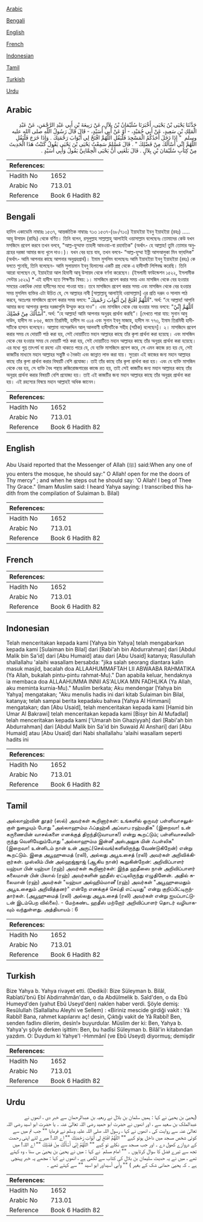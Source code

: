 [Arabic](#arabic)

[Bengali](#bengali)

[English](#english)

[French](#french)

[Indonesian](#indonesian)

[Tamil](#tamil)

[Turkish](#turkish)

[Urdu](#urdu)

## Arabic


<div dir="rtl" lang="ar" style={{fontSize:'larger',backgroundColor:'#f8f9fa',padding:20}}>
حَدَّثَنَا يَحْيَى بْنُ يَحْيَى، أَخْبَرَنَا سُلَيْمَانُ بْنُ بِلاَلٍ، عَنْ رَبِيعَةَ بْنِ أَبِي عَبْدِ الرَّحْمَنِ، عَنْ عَبْدِ الْمَلِكِ بْنِ سَعِيدٍ، عَنْ أَبِي حُمَيْدٍ، - أَوْ عَنْ أَبِي أُسَيْدٍ، - قَالَ قَالَ رَسُولُ اللَّهِ صلى الله عليه وسلم ‏ "‏ إِذَا دَخَلَ أَحَدُكُمُ الْمَسْجِدَ فَلْيَقُلِ اللَّهُمَّ افْتَحْ لِي أَبْوَابَ رَحْمَتِكَ ‏.‏ وَإِذَا خَرَجَ فَلْيَقُلِ اللَّهُمَّ إِنِّي أَسْأَلُكَ مِنْ فَضْلِكَ ‏"‏ ‏.‏ قَالَ مُسْلِمٌ سَمِعْتُ يَحْيَى بْنَ يَحْيَى يَقُولُ كَتَبْتُ هَذَا الْحَدِيثَ مِنْ كِتَابِ سُلَيْمَانَ بْنِ بِلاَلٍ ‏.‏ قَالَ بَلَغَنِي أَنَّ يَحْيَى الْحِمَّانِيَّ يَقُولُ وَأَبِي أُسَيْدٍ ‏.‏
</div>
<div style={{backgroundColor:'#f8f9fa',padding:20, marginBottom: 10}}><table> <thead> <tr> <th>References:</th> <th></th> </tr> </thead> <tbody><tr><td>Hadith No</td><td>1652</td></tr><tr><td>Arabic No</td><td>713.01</td></tr><tr><td>Reference</td><td>Book 6 Hadith 82</td></tr></tbody></table></div>

## Bengali


<div dir="ltr" lang="bn" style={{fontSize:'larger',backgroundColor:'#f8f9fa',padding:20}}>
হাদিস একাডেমি নাম্বারঃ ১৫৩৭, আন্তর্জাতিক নাম্বারঃ ৭১৩ ১৫৩৭-(৬৮/৭১৩) ইয়াহইয়া ইবনু ইয়াহইয়া (রহঃ) ..... আবূ উসায়দ (রাযিঃ) থেকে বর্ণিত। তিনি বলেন, রসূলুল্লাহ সাল্লাল্লাহু আলাইহি ওয়াসাল্লাম বলেছেনঃ তোমাদের কেউ যখন মসজিদে প্রবেশ করবে তখন বলবে, "আল্ল-হুম্মাফ তাহলী আবওয়া-বা রহমতিক" (অর্থাৎ- হে আল্লাহ! তুমি তোমার অনুগ্রহের দরজা আমার জন্য খুলে দাও।)। যখন বের হয়ে যাব, তখন বলবে- “আল্ল-হুম্মা ইন্নী আসআলুকা মিন ফা্যলিক” (অর্থাৎ- আমি আপনার কাছে আপনার অনুগ্রহপ্রার্থ)। ইমাম মুসলিম বলেছেনঃ আমি ইয়াহইয়া ইবনু ইয়াহইয়া (রহঃ) কে বলতে শুনেছি, তিনি বলেছেন- আমি সুলায়মান ইবনু হিলালের একটি গ্রন্থ থেকে এ হাদীসটি লিপিবদ্ধ করেছি। তিনি আরো বলেছেন যে, ইয়াহইয়া আল হিমানী আবূ উসায়দ থেকে বর্ণনা করেছেন। (ইসলামী ফাউন্ডেশন ১৫২২, ইসলামীক সেন্টার ১৫২৯) * এই হাদীস হতে শিক্ষণীয় বিষয়: ১। মাসজিদে প্রবেশ করার সময় এবং মাসজিদ থেকে বের হওয়ার সময়ের একাধিক দোয়া হাদীসের মধ্যে পাওয়া যায়। তবে মাসজিদে প্রবেশ করার সময় এবং মাসজিদ থেকে বের হওয়ার সময় মুসলিম ব্যক্তির এটা উচিত যে, সে আল্লাহর নাবী [সাল্লাল্লাহু আলাইহি ওয়াসাল্লাম] এর প্রতি দরূদ ও সালাম পাঠ করবে, অতঃপর মাসজিদে প্রবেশ করার সময় বলবে: "اَللَّهُمَّ افْتَحْ لِيْ أَبْوَابَ رَحْمَتِكَ". অর্থ: “হে আল্লাহ! আপনি আমার জন্য আপনার কৃপার দরজাগুলি উম্মুক্ত করে দাও”। এবং মাসজিদ থেকে বের হওয়ার সময় বলবে: "اَللَّهُمَّ إِنِّيْ أَسْأَلُكَ مِنْ فَضْلِكَ". অর্থ: “হে আল্লাহ! আমি আপনার অনুগ্রহ প্রার্থনা করছি”। [দেখতে পারা যায়: সুনান আবু দাউদ, হাদীস নং ৮৬৫, জামে তিরমিযী, হাদীস নং ৩১৪ এবং সুনান ইবনু মাজাহ, হাদীস নং ৭৭৩, ইমাম তিরমিযী হাদীসটিকে হাসান বলেছেন। আল্লামা নাসেরুদ্দিন আল্ আলবাণী হাদীসটিকে সহীহ (সঠিক) বলেছেন]। ২। মাসজিদে প্রবেশ করার সময় যে দোয়াটি পাঠ করা হয়, সেই দোয়াটিতে মহান আল্লাহর কাছে তাঁর কৃপা প্রার্থনা করা হয়েছে। এবং মাসজিদ থেকে বের হওয়ার সময় যে দোয়াটি পাঠ করা হয়, সেই দোয়াটিতে মহান আল্লাহর কাছে তাঁর অনুগ্রহ প্রার্থনা করা হয়েছে। এর মধ্যে গুপ্ত তাৎপর্য বা রহস্য এটা থাকতে পারে যে, যে ব্যক্তি মাসজিদে প্রবেশ করে, সে এমন কাজে রত হয় যে, সেই কাজটির মাধ্যমে মহান আল্লাহর সন্তুষ্টি ও নৈকট্য এবং জান্নাত লাভ করা যায়। সুতরাং এই কাজের জন্য মহান আল্লাহর কাছে তাঁর কৃপা প্রার্থনা করার বিষয়টি বেশি প্রযোজ্য। তাই তাঁর কাছে তাঁর কৃপা প্রার্থনা করা হয়। এবং যে ব্যক্তি মাসজিদ থেকে বের হয়, সে ব্যক্তি বৈধ পন্থায় রুজিরোজগারের কাজে রত হয়, তাই সেই কাজটির জন্য মহান আল্লাহর কাছে তাঁর অনুগ্রহ প্রার্থনা করার বিষয়টি বেশি প্রযোজ্য হয়। তাই এই কাজটির জন্য মহান আল্লাহর কাছে তাঁর অনুগ্রহ প্রার্থনা করা হয়। এই রহস্যের বিষয়ে মহান আল্লাহই অধিক জানেন।
</div>
<div style={{backgroundColor:'#f8f9fa',padding:20, marginBottom: 10}}><table> <thead> <tr> <th>References:</th> <th></th> </tr> </thead> <tbody><tr><td>Hadith No</td><td>1652</td></tr><tr><td>Arabic No</td><td>713.01</td></tr><tr><td>Reference</td><td>Book 6 Hadith 82</td></tr></tbody></table></div>

## English


<div dir="ltr" lang="en" style={{fontSize:'larger',backgroundColor:'#f8f9fa',padding:20}}>
Abu Usaid reported that the Messenger of Allah (ﷺ) said:When any one of you enters the mosque, he should say:" O Allah! open for me the doors of Thy mercy" ; and when he steps out he should say: 'O Allah! I beg of Thee Thy Grace." (Imam Muslim said: I heard Yahya saying: I transcribed this hadith from the compilation of Sulaiman b. Bilal)
</div>
<div style={{backgroundColor:'#f8f9fa',padding:20, marginBottom: 10}}><table> <thead> <tr> <th>References:</th> <th></th> </tr> </thead> <tbody><tr><td>Hadith No</td><td>1652</td></tr><tr><td>Arabic No</td><td>713.01</td></tr><tr><td>Reference</td><td>Book 6 Hadith 82</td></tr></tbody></table></div>

## French


<div dir="ltr" lang="fr" style={{fontSize:'larger',backgroundColor:'#f8f9fa',padding:20}}>

</div>
<div style={{backgroundColor:'#f8f9fa',padding:20, marginBottom: 10}}><table> <thead> <tr> <th>References:</th> <th></th> </tr> </thead> <tbody><tr><td>Hadith No</td><td>1652</td></tr><tr><td>Arabic No</td><td>713.01</td></tr><tr><td>Reference</td><td>Book 6 Hadith 82</td></tr></tbody></table></div>

## Indonesian


<div dir="ltr" lang="id" style={{fontSize:'larger',backgroundColor:'#f8f9fa',padding:20}}>
Telah menceritakan kepada kami [Yahya bin Yahya] telah mengabarkan kepada kami [Sulaiman bin Bilal] dari [Rabi'ah bin Abdurrahman] dari [Abdul Malik bin Sa'id] dari [Abu Humaid] atau dari [Abu Usaid] katanya; Rasulullah shallallahu 'alaihi wasallam bersabda: "jika salah seorang diantara kalin masuk masjid, bacalah doa ALLAAHUMMAFTAH LII ABWAABA RAHMATIKA (Ya Allah, bukalah pintu-pintu rahmat-Mu)." Dan apabila keluar, hendaknya ia membaca doa ALLAAHUMMA INNII AS'ALUKA MIN FADHLIKA (Ya Allah, aku meminta kurnia-Mu)." Muslim berkata; Aku mendengar [Yahya bin Yahya] mengatakan; "Aku menulis hadis ini dari kitab Sulaiman bin Bilal, katanya; telah sampai berita kepadaku bahwa [Yahya Al Himmani] mengatakan; dan [Abu Usaid], telah menceritakan kepada kami [Hamid bin Umar Al Bakrawi] telah menceritakan kepada kami [Bisyr bin Al Mufadlal] telah menceritakan kepada kami ['Umarah bin Ghaziyyah] dari [Rabi'ah bin Abdurrahman] dari [Abdul Malik bin Sa'id bin Suwaid Al Anshari] dari [Abu Humaid] atau [Abu Usaid] dari Nabi shallallahu 'alaihi wasallam seperti hadits ini
</div>
<div style={{backgroundColor:'#f8f9fa',padding:20, marginBottom: 10}}><table> <thead> <tr> <th>References:</th> <th></th> </tr> </thead> <tbody><tr><td>Hadith No</td><td>1652</td></tr><tr><td>Arabic No</td><td>713.01</td></tr><tr><td>Reference</td><td>Book 6 Hadith 82</td></tr></tbody></table></div>

## Tamil


<div dir="ltr" lang="ta" style={{fontSize:'larger',backgroundColor:'#f8f9fa',padding:20}}>
அல்லாஹ்வின் தூதர் (ஸல்) அவர்கள் கூறினார்கள்: உங்களில் ஒருவர் பள்ளிவாசலுக்குள் நுழையும் போது "அல்லாஹும்ம ஃப்தஹ்லீ அப்வாப ரஹ்மதிக" (இறைவா! உன் கருணையின் வாசல்களை எனக்குத் திறந்திடுவாயாக!) என்று கூறட்டும்; பள்ளிவாசலிலிருந்து வெளியேறும்போது "அல்லாஹும்ம இன்னீ அஸ்அலுக மின் ஃபள்லிக" (இறைவா! உன்னிடம் நான் உன் அருட்(செல்வங்)களிலிருந்து வேண்டுகிறேன்) என்று கூறட்டும். இதை அபூஹுமைத் (ரலி), அல்லது அபூஉசைத் (ரலி) அவர்கள் அறிவிக்கிறார்கள். முஸ்லிம் பின் அல்ஹஜ்ஜாஜ் (ஆகிய நான்) கூறுகின்றேன்: அறிவிப்பாளர் யஹ்யா பின் யஹ்யா (ரஹ்) அவர்கள் கூறினார்கள்: இந்த ஹதீஸை நான் அறிவிப்பாளர் சுலைமான் பின் பிலால் (ரஹ்) அவர்களின் ஹதீஸ் ஏட்டிலிருந்து எழுதினேன். அதில் சுலைமான் (ரஹ்) அவர்கள் "யஹ்யா அல்ஹிம்மானீ (ரஹ்) அவர்கள் "அபூஹுமைதும் அபூஉசைதும் அறிவித்தனர்" என்றே எனக்குச் செய்தி எட்டியது" என்று குறிப்பிட்டிருந்தார்கள். (அபூஹுமைத் (ரலி) அல்லது அபூஉசைத் (ரலி) அவர்கள் என்று ஐயப்பாட்டுடன் இடம்பெற வில்லை). - மேற்கண்ட ஹதீஸ் மற்றோர் அறிவிப்பாளர் தொடர் வழியாகவும் வந்துள்ளது. அத்தியாயம் : 6
</div>
<div style={{backgroundColor:'#f8f9fa',padding:20, marginBottom: 10}}><table> <thead> <tr> <th>References:</th> <th></th> </tr> </thead> <tbody><tr><td>Hadith No</td><td>1652</td></tr><tr><td>Arabic No</td><td>713.01</td></tr><tr><td>Reference</td><td>Book 6 Hadith 82</td></tr></tbody></table></div>

## Turkish


<div dir="ltr" lang="tr" style={{fontSize:'larger',backgroundColor:'#f8f9fa',padding:20}}>
Bize Yahya b. Yahya rivayet etti. (Dediki): Bize Süleyman b. Bilâl, Rabîatü'bnü Ebî Abdirrahmân'dan, o da Abdülmelik b. Saîd'den, o da Ebû Humeyd'den (yahut Ebû Useyd'den) naklen haber verdi. Şöyle demiş: Resûlullah (Sallallahu Aleyhi ve Sellem) : «Biriniz mescide girdiği vakit : Yâ Rabbî! Bana, rahmet kapılarını aç! desin, Çıktığı vakit de Yâ Rabbî! Ben, senden fadlını dilerim, desin!» buyurdular. Müslim der ki: Ben, Yahya b. Yahya'yı şöyle derken işittim: Ben, bu hadîsi Süleyman b. Bilâl'in kitabından yazdım. O: Duydum ki Yahye'l -Hımmânî (ve Ebû Useyd) diyormuş; demişdir
</div>
<div style={{backgroundColor:'#f8f9fa',padding:20, marginBottom: 10}}><table> <thead> <tr> <th>References:</th> <th></th> </tr> </thead> <tbody><tr><td>Hadith No</td><td>1652</td></tr><tr><td>Arabic No</td><td>713.01</td></tr><tr><td>Reference</td><td>Book 6 Hadith 82</td></tr></tbody></table></div>

## Urdu


<div dir="rtl" lang="ur" style={{fontSize:'larger',backgroundColor:'#f8f9fa',padding:20}}>
(یحییٰ بن یحییٰ نے کہا : ہمیں سلمان بن بلال نے ربعیہ بن عبدالرحمان سے خبر دی ، انھوں نے عبدالملک بن سعید سے ، اور انھوں نے حضرت ابو حمید رضی اللہ تعالیٰ عنہ ۔ یا حضرت ابو اسید رضی اللہ تعالیٰ عنہ سے روایت کی ، انھوں نے کہا ، رسول اللہ صلی اللہ علیہ وسلم نے فرمایا "" جب تم میں سے کوئی شخص مسجد میں داخل ہوتو کہے "" اللَّهُمَّ افْتَحْ لِي أَبْوَابَ رَحْمَتِكَ "" اے اللہ! میرے لئے اپنی رحمت کے دروازے کھول دے ۔ اور جب مسجد سے نکلے تو کہے "" اللَّهُمَّ إِنِّي أَسْأَلُكَ مِنْ فَضْلِكَ "" اے اللہ! میں تجھ سے تیرے فضل کا سوال کرتاہوں ۔ "" امام مسلم ؒ نے کہا : میں نے یحییٰ بن یحییٰ س سنا ، وہ کہتے تھے ، میں نے یہ حدیث سلیمان بن بلال کی کتاب سے لکھی ہے ، انھوں نے کہا : مجھے یہ خبر پہنچی ہے ۔ کہ یحییٰ حمانی شک کے بغیر ) "" وأبي أسيداور ابو اسید "" سے کہتے تھے ۔
</div>
<div style={{backgroundColor:'#f8f9fa',padding:20, marginBottom: 10}}><table> <thead> <tr> <th>References:</th> <th></th> </tr> </thead> <tbody><tr><td>Hadith No</td><td>1652</td></tr><tr><td>Arabic No</td><td>713.01</td></tr><tr><td>Reference</td><td>Book 6 Hadith 82</td></tr></tbody></table></div>